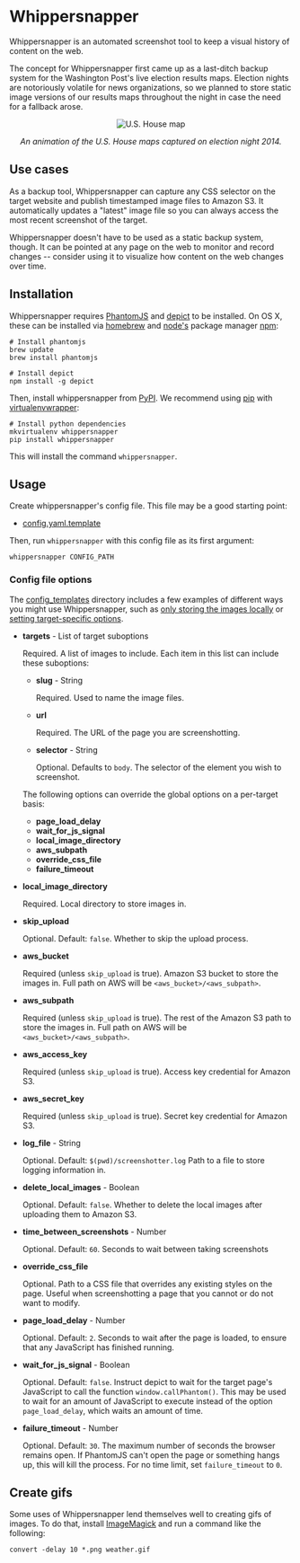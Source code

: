 # Whippersnapper

Whippersnapper is an automated screenshot tool to keep a visual history
of content on the web.

The concept for Whippersnapper first came up as a last-ditch backup system
for the Washington Post's live election results maps. Election nights
are notoriously volatile for news organizations, so we planned to store
static image versions of our results maps throughout the night in case
the need for a fallback arose.

<p align="center">
    <img src="https://raw.githubusercontent.com/washingtonpost/whippersnapper/master/us-house.gif" alt="U.S. House map"/>
</p>

<p align="center">
    <em>An animation of the U.S. House maps captured on election night 2014.</em>
</p>

## Use cases

As a backup tool, Whippersnapper can capture any CSS selector on the
target website and publish timestamped image files to Amazon S3. It
automatically updates a "latest" image file so you can always access the
most recent screenshot of the target.

Whippersnapper doesn't have to be used as a static backup system,
though. It can be pointed at any page on the web to monitor and record
changes -- consider using it to visualize how content on the web changes
over time.

## Installation

Whippersnapper requires [PhantomJS](http://phantomjs.org/) and
[depict](https://github.com/kevinschaul/depict) to be installed. On OS
X, these can be installed via [homebrew](http://brew.sh/) and
[node's](http://www.nodejs.org/) package manager
[npm](https://www.npmjs.org/):

    # Install phantomjs
    brew update
    brew install phantomjs

    # Install depict
    npm install -g depict

Then, install whippersnapper from
[PyPI](https://pypi.python.org/pypi/whippersnapper).
We recommend using
[pip](http://pip.readthedocs.org/en/latest/index.html) with
[virtualenvwrapper](http://virtualenvwrapper.readthedocs.org/en/latest/):

    # Install python dependencies
    mkvirtualenv whippersnapper
    pip install whippersnapper

This will install the command `whippersnapper`.

## Usage

Create whippersnapper's config file. This file may be a good
starting point:

- [config.yaml.template](config_templates/config.yaml.template)

Then, run `whippersnapper` with this config file as its first argument:

    whippersnapper CONFIG_PATH

### Config file options

The [config_templates](config_templates) directory includes a few
examples of different ways you might use Whippersnapper, such as [only
storing the images locally](config_templates/local.yaml.template) or
[setting target-specific options](config_templates/targets.yaml.template).

- **targets** - List of target suboptions

  Required. A list of images to include. Each item in this list can
  include these suboptions:

    - **slug** - String

      Required. Used to name the image files.

    - **url**

      Required. The URL of the page you are screenshotting.

    - **selector** - String

      Optional. Defaults to `body`. The selector of the element you wish
      to screenshot.

    The following options can override the global options on a
    per-target basis:
    - **page_load_delay**
    - **wait_for_js_signal**
    - **local_image_directory**
    - **aws_subpath**
    - **override_css_file**
    - **failure_timeout**

- **local_image_directory**

  Required. Local directory to store images in.

- **skip_upload**

  Optional. Default: `false`. Whether to skip the upload process.

- **aws_bucket**

  Required (unless `skip_upload` is true). Amazon S3 bucket to store the
  images in. Full path on AWS will be `<aws_bucket>/<aws_subpath>`.

- **aws_subpath**

  Required (unless `skip_upload` is true). The rest of the Amazon S3
  path to store the images in. Full path on AWS will be
  `<aws_bucket>/<aws_subpath>`.

- **aws_access_key**

  Required (unless `skip_upload` is true). Access key credential for Amazon S3.

- **aws_secret_key**

  Required (unless `skip_upload` is true). Secret key credential for Amazon S3.

- **log_file** - String

  Optional. Default: `$(pwd)/screenshotter.log` Path to a file to store
  logging information in.

- **delete_local_images** - Boolean

  Optional. Default: `false`. Whether to delete the local images after
  uploading them to Amazon S3.

- **time_between_screenshots** - Number

  Optional. Default: `60`. Seconds to wait between taking screenshots

- **override_css_file**

  Optional. Path to a CSS file that overrides any existing styles on the
  page. Useful when screenshotting a page that you cannot or do not want
  to modify.

- **page_load_delay** - Number

  Optional. Default: `2`. Seconds to wait after the page is loaded, to
  ensure that any JavaScript has finished running.

- **wait_for_js_signal** - Boolean

  Optional. Default: `false`. Instruct depict to wait for the target
  page's JavaScript to call the function `window.callPhantom()`. This
  may be used to wait for an amount of JavaScript to execute instead of
  the option `page_load_delay`, which waits an amount of time.

- **failure_timeout** - Number

  Optional. Default: `30`. The maximum number of seconds the browser
  remains open. If PhantomJS can't open the page or something hangs up,
  this will kill the process. For no time limit, set `failure_timeout`
  to `0`.

## Create gifs

Some uses of Whippersnapper lend themselves well to creating gifs of
images. To do that, install [ImageMagick](http://www.imagemagick.org/)
and run a command like the following:

    convert -delay 10 *.png weather.gif

